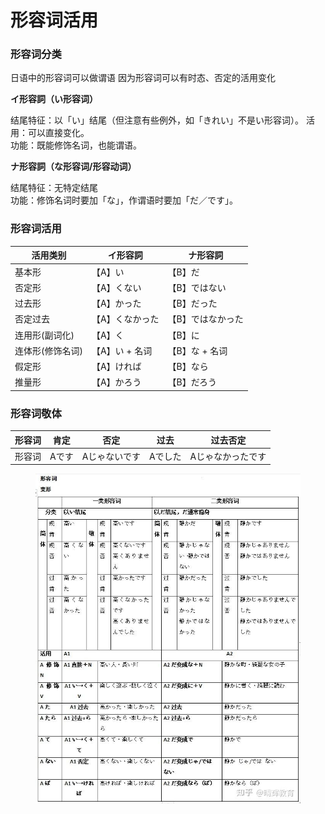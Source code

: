 # 形容词活用

### 形容词分类

日语中的形容词可以做谓语 因为形容词可以有时态、否定的活用变化

**イ形容詞（い形容词）**

结尾特征：以「い」结尾（但注意有些例外，如「きれい」不是い形容词）。 活用：可以直接变化。 \
功能：既能修饰名词，也能谓语。

**ナ形容詞（な形容词/形容动词）**

结尾特征：无特定结尾  \
功能：修饰名词时要加「な」，作谓语时要加「だ／です」。

### 形容词活用

| 活用类别      | イ形容詞      | ナ形容詞      |
| --------- | --------- | --------- |
| 基本形       | 【A】い      | 【B】だ      |
| 否定形       | 【A】くない    | 【B】ではない   |
| 过去形       | 【A】かった    | 【B】だった    |
| 否定过去      | 【A】くなかった  | 【B】ではなかった |
| 连用形(副词化)  | 【A】く      | 【B】に      |
| 连体形(修饰名词) | 【A】い + 名词 | 【B】な + 名词 |
| 假定形       | 【A】ければ    | 【B】なら     |
| 推量形       | 【A】かろう    | 【B】だろう    |

### 形容词敬体

| 形容词 | 肯定  | 否定      | 过去   | 过去否定      |
| --- | --- | ------- | ---- | --------- |
| 形容词 | Aです | Aじゃないです | Aでした | Aじゃなかったです |



<figure><img src="../../../../.gitbook/assets/v2-9b8d631695c5f1099b85c18c5fa0802d_1440w.jpg" alt=""><figcaption></figcaption></figure>
